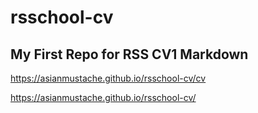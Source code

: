 # rsschool-cv
## My First Repo for RSS CV1 Markdown

https://asianmustache.github.io/rsschool-cv/cv

https://asianmustache.github.io/rsschool-cv/

